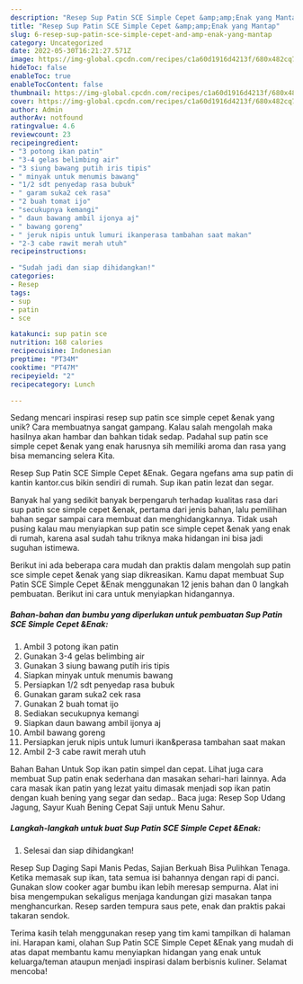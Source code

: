 ```yaml
---
description: "Resep Sup Patin SCE Simple Cepet &amp;amp;Enak yang Mantap"
title: "Resep Sup Patin SCE Simple Cepet &amp;amp;Enak yang Mantap"
slug: 6-resep-sup-patin-sce-simple-cepet-and-amp-enak-yang-mantap
category: Uncategorized
date: 2022-05-30T16:21:27.571Z
image: https://img-global.cpcdn.com/recipes/c1a60d1916d4213f/680x482cq70/sup-patin-sce-simple-cepet-enak-foto-resep-utama.jpg
hideToc: false
enableToc: true
enableTocContent: false
thumbnail: https://img-global.cpcdn.com/recipes/c1a60d1916d4213f/680x482cq70/sup-patin-sce-simple-cepet-enak-foto-resep-utama.jpg
cover: https://img-global.cpcdn.com/recipes/c1a60d1916d4213f/680x482cq70/sup-patin-sce-simple-cepet-enak-foto-resep-utama.jpg
author: Admin
authorAv: notfound
ratingvalue: 4.6
reviewcount: 23
recipeingredient:
- "3 potong ikan patin"
- "3-4 gelas belimbing air"
- "3 siung bawang putih iris tipis"
- " minyak untuk menumis bawang"
- "1/2 sdt penyedap rasa bubuk"
- " garam suka2 cek rasa"
- "2 buah tomat ijo"
- "secukupnya kemangi"
- " daun bawang ambil ijonya aj"
- " bawang goreng"
- " jeruk nipis untuk lumuri ikanperasa tambahan saat makan"
- "2-3 cabe rawit merah utuh"
recipeinstructions:

- "Sudah jadi dan siap dihidangkan!"
categories:
- Resep
tags:
- sup
- patin
- sce

katakunci: sup patin sce 
nutrition: 168 calories
recipecuisine: Indonesian
preptime: "PT34M"
cooktime: "PT47M"
recipeyield: "2"
recipecategory: Lunch

---
```





Sedang mencari inspirasi resep sup patin sce simple cepet &amp;enak yang unik? Cara membuatnya sangat gampang. Kalau salah mengolah maka hasilnya akan hambar dan bahkan tidak sedap. Padahal sup patin sce simple cepet &amp;enak yang enak harusnya sih memiliki aroma dan rasa yang bisa memancing selera Kita.





Resep Sup Patin SCE Simple Cepet &amp;Enak. Gegara ngefans ama sup patin di kantin kantor.cus bikin sendiri di rumah. Sup ikan patin lezat dan segar.

Banyak hal yang sedikit banyak berpengaruh terhadap kualitas rasa dari sup patin sce simple cepet &amp;enak, pertama dari jenis bahan, lalu pemilihan bahan segar sampai cara membuat dan menghidangkannya. Tidak usah pusing kalau mau menyiapkan sup patin sce simple cepet &amp;enak yang enak di rumah, karena asal sudah tahu triknya maka hidangan ini bisa jadi suguhan istimewa.






Berikut ini ada beberapa cara mudah dan praktis dalam mengolah sup patin sce simple cepet &amp;enak yang siap dikreasikan. Kamu dapat membuat Sup Patin SCE Simple Cepet &amp;Enak menggunakan 12 jenis bahan dan 0 langkah pembuatan. Berikut ini cara untuk menyiapkan hidangannya.

<!--inarticleads1-->

##### Bahan-bahan dan bumbu yang diperlukan untuk pembuatan Sup Patin SCE Simple Cepet &amp;Enak:

1. Ambil 3 potong ikan patin
1. Gunakan 3-4 gelas belimbing air
1. Gunakan 3 siung bawang putih iris tipis
1. Siapkan  minyak untuk menumis bawang
1. Persiapkan 1/2 sdt penyedap rasa bubuk
1. Gunakan  garam suka2 cek rasa
1. Gunakan 2 buah tomat ijo
1. Sediakan secukupnya kemangi
1. Siapkan  daun bawang ambil ijonya aj
1. Ambil  bawang goreng
1. Persiapkan  jeruk nipis untuk lumuri ikan&amp;perasa tambahan saat makan
1. Ambil 2-3 cabe rawit merah utuh


Bahan Bahan Untuk Sop ikan patin simpel dan cepat. Lihat juga cara membuat Sup patin enak sederhana dan masakan sehari-hari lainnya. Ada cara masak ikan patin yang lezat yaitu dimasak menjadi sop ikan patin dengan kuah bening yang segar dan sedap.. Baca juga: Resep Sop Udang Jagung, Sayur Kuah Bening Cepat Saji untuk Menu Sahur. 

<!--inarticleads2-->

##### Langkah-langkah untuk buat Sup Patin SCE Simple Cepet &amp;Enak:


1. Selesai dan siap dihidangkan!

Resep Sup Daging Sapi Manis Pedas, Sajian Berkuah Bisa Pulihkan Tenaga. Ketika memasak sup ikan, tata semua isi bahannya dengan rapi di panci. Gunakan slow cooker agar bumbu ikan lebih meresap sempurna. Alat ini bisa mengempukan sekaligus menjaga kandungan gizi masakan tanpa menghancurkan. Resep sarden tempura saus pete, enak dan praktis pakai takaran sendok. 

Terima kasih telah menggunakan resep yang tim kami tampilkan di halaman ini. Harapan kami, olahan Sup Patin SCE Simple Cepet &amp;Enak yang mudah di atas dapat membantu kamu menyiapkan hidangan yang enak untuk keluarga/teman ataupun menjadi inspirasi dalam berbisnis kuliner. Selamat mencoba!
